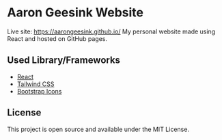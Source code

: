 # Aaron Geesink Website

Live site: https://aarongeesink.github.io/
My personal website made using React and hosted on GitHub pages.

## Used Library/Frameworks

- [React](https://react.dev/)
- [Tailwind CSS](https://tailwindcss.com/)
- [Bootstrap Icons](https://icons.getbootstrap.com/)


## License

This project is open source and available under the MIT License.
